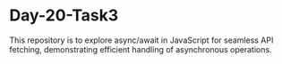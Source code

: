 # Day-20-Task3
This repository is to explore  async/await in JavaScript for seamless API fetching, demonstrating efficient handling of asynchronous operations.
